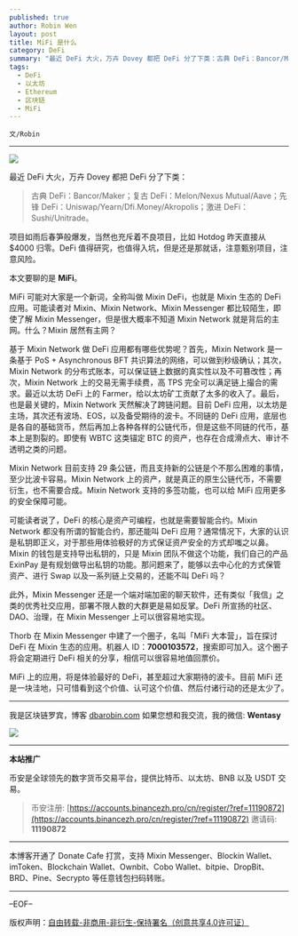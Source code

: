 ```yaml
---
published: true
author: Robin Wen
layout: post
title: MiFi 是什么
category: DeFi
summary: "最近 DeFi 大火，万卉 Dovey 都把 DeFi 分了下类：古典 DeFi：Bancor/Maker；复古 DeFi：Melon/Nexus Mutual/Aave；先锋 DeFi：Uniswap/Yearn/Dfi.Money/Akropolis；激进 DeFi：Sushi/Unitrade。MiFi 上的应用，将是体验最好的 DeFi，甚至超过大家期待的波卡。目前 MiFi 还是一块洼地，只可惜看到这个价值、认可这个价值、然后付诸行动的还是太少了。"
tags:
  - DeFi
  - 以太坊
  - Ethereum
  - 区块链
  - MiFi
---
```


`文/Robin`

***

![](https://cdn.dbarobin.com/pfjchl1.png)

最近 DeFi 大火，万卉 Dovey 都把 DeFi 分了下类：

> 古典 DeFi：Bancor/Maker；复古 DeFi：Melon/Nexus Mutual/Aave；先锋 DeFi：Uniswap/Yearn/Dfi.Money/Akropolis；激进 DeFi：Sushi/Unitrade。

项目如雨后春笋般爆发，当然也充斥着不良项目，比如 Hotdog 昨天直接从 $4000 归零。DeFi 值得研究，也值得入坑，但是还是那就话，注意甄别项目，注意风险。

本文要聊的是 **MiFi**。

MiFi 可能对大家是一个新词，全称叫做 Mixin DeFi，也就是 Mixin 生态的 DeFi 应用。可能读者对 Mixin、Mixin Network、Mixin Messenger 都比较陌生，即使了解 Mixin Messenger，但是很大概率不知道 Mixin Network 就是背后的主网。什么？Mixin 居然有主网？

基于 Mixin Network 做 DeFi 应用都有哪些优势呢？首先，Mixin Network 是一条基于 PoS + Asynchronous BFT 共识算法的网络，可以做到秒级确认；其次，Mixin Network 的分布式账本，可以保证链上数据的真实性以及不可篡改性；再次，Mixin Network 上的交易无需手续费，高 TPS 完全可以满足链上撮合的需求。最近以太坊 DeFi 上的 Farmer，给以太坊矿工贡献了太多的收入了。最后，也是最关键的，Mixin Network 天然解决了跨链问题。目前 DeFi 应用，以太坊是主场，其次还有波场、EOS，以及备受期待的波卡。不同链的 DeFi 应用，底层也是各自的基础货币，然后再加上各种各样的公链代币，但是这些不同链的代币，基本上是割裂的。即使有 WBTC 这类锚定 BTC 的资产，也存在合成滑点大、审计不透明之类的问题。

Mixin Network 目前支持 29 条公链，而且支持新的公链是个不那么困难的事情，至少比波卡容易。Mixin Network 上的资产，就是真正的原生公链代币，不需要衍生，也不需要合成。Mixin Network 支持的多签功能，也可以给 MiFi 应用更多的安全保障可能。

可能读者说了，DeFi 的核心是资产可编程，也就是需要智能合约。Mixin Network 都没有所谓的智能合约，那还能叫 DeFi 应用？通常情况下，大家的认识是私钥即正义，对于那些用体验极好的方式保证资产安全的方式却嗤之以鼻。Mixin 的钱包是支持导出私钥的，只是 Mixin 团队不做这个功能，我们自己的产品 ExinPay 是有规划做导出私钥的功能。那问题来了，能够以去中心化的方式保管资产、进行 Swap 以及一系列链上交易的，还能不叫 DeFi 吗？

此外，Mixin Messenger 还是一个端对端加密的聊天软件，还有类似「我信」之类的优秀社交应用，部署不限人数的大群更是易如反掌。DeFi 所宣扬的社区、DAO、治理，在 Mixin Messenger 上可以很容易地实现。

Thorb 在 Mixin Messenger 中建了一个圈子，名叫「MiFi 大本营」，旨在探讨 DeFi 在 Mixin 生态的应用。机器人 ID：**7000103572**，搜索即可加入。这个圈子将会定期进行 DeFi 相关的分享，相信可以很容易地值回票价。

MiFi 上的应用，将是体验最好的 DeFi，甚至超过大家期待的波卡。目前 MiFi 还是一块洼地，只可惜看到这个价值、认可这个价值、然后付诸行动的还是太少了。

***

我是区块链罗宾，博客 [dbarobin.com](https://dbarobin.com/)
如果您想和我交流，我的微信: **Wentasy**

![](https://cdn.dbarobin.com/v4yywe2.png)

***

**本站推广**

币安是全球领先的数字货币交易平台，提供比特币、以太坊、BNB 以及 USDT 交易。

> 币安注册: [https://accounts.binancezh.pro/cn/register/?ref=11190872](https://accounts.binancezh.pro/cn/register/?ref=11190872)
> 邀请码: **11190872**

***

本博客开通了 Donate Cafe 打赏，支持 Mixin Messenger、Blockin Wallet、imToken、Blockchain Wallet、Ownbit、Cobo Wallet、bitpie、DropBit、BRD、Pine、Secrypto 等任意钱包扫码转账。

<center>
    <div class="--donate-button"
         data-button-id="f8b9df0d-af9a-460d-8258-d3f435445075"
    ></div>
</center>

***

–EOF–

版权声明：[自由转载-非商用-非衍生-保持署名（创意共享4.0许可证）](http://creativecommons.org/licenses/by-nc-nd/4.0/deed.zh)